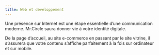 ```yaml
---
title: Web et développement
---
```

Une présence sur Internet est une étape essentielle d’une communication moderne. Mr.Circle saura donner vie à votre identité digitale.

De la page d’accueil, au site e-commerce en passant par le site vitrine, il s’assurera que votre contenu s’affiche parfaitement à la fois sur ordinateur et sur mobile.

